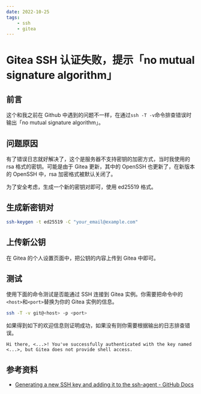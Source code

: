 ```yaml
---
date: 2022-10-25
tags:
    - ssh
    - gitea
---
```


# Gitea SSH 认证失败，提示「no mutual signature algorithm」

## 前言

这个和我之前在 Github 中遇到的问题不一样，在通过`ssh -T -v`命令排查错误时输出「no mutual signature algorithm」。

<!-- more -->

## 问题原因

有了错误日志就好解决了，这个是服务器不支持密钥的加密方式，当时我使用的 rsa 格式的密钥。可能是由于 Gitea 更新，其中的 OpenSSH 也更新了，在新版本的 OpenSSH 中，rsa 加密格式被默认关闭了。

为了安全考虑，生成一个新的密钥对即可，使用 ed25519 格式。

## 生成新密钥对

```bash
ssh-keygen -t ed25519 -C "your_email@example.com"
```

## 上传新公钥

在 Gitea 的个人设置页面中，把公钥的内容上传到 Gitea 中即可。

## 测试

使用下面的命令测试是否能通过 SSH 连接到 Gitea 实例。你需要把命令中的`<host>`和`<port>`替换为你的 Gitea 实例的信息。

```bash
ssh -T -v git@<host> -p <port>
```

如果得到如下的欢迎信息则证明成功，如果没有则你需要根据输出的日志排查错误。

```
Hi there, <...>! You've successfully authenticated with the key named <...>, but Gitea does not provide shell access.
```

## 参考资料

- [Generating a new SSH key and adding it to the ssh-agent - GitHub Docs](https://docs.github.com/cn/authentication/connecting-to-github-with-ssh/generating-a-new-ssh-key-and-adding-it-to-the-ssh-agent#generating-a-new-ssh-key)
